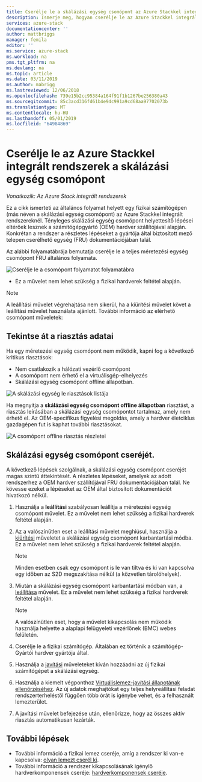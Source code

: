 ```yaml
---
title: Cserélje le a skálázási egység csomópont az Azure Stackkel integrált rendszerek |} A Microsoft Docs
description: Ismerje meg, hogyan cserélje le az Azure Stackkel integrált rendszerek fizikai skálázási egység csomópontjait.
services: azure-stack
documentationcenter: ''
author: mattbriggs
manager: femila
editor: ''
ms.service: azure-stack
ms.workload: na
pms.tgt_pltfrm: na
ms.devlang: na
ms.topic: article
ms.date: 03/11/2019
ms.author: mabrigg
ms.lastreviewed: 12/06/2018
ms.openlocfilehash: 739e15b2cc95384a164f91f1b1267be256380a43
ms.sourcegitcommit: 85c3acd316fd61b4e94c991a9cd68aa97702073b
ms.translationtype: MT
ms.contentlocale: hu-HU
ms.lasthandoff: 05/01/2019
ms.locfileid: "64984869"
---
```

# <a name="replace-a-scale-unit-node-on-an-azure-stack-integrated-system"></a>Cserélje le az Azure Stackkel integrált rendszerek a skálázási egység csomópont

*Vonatkozik: Az Azure Stack integrált rendszerek*

Ez a cikk ismerteti az általános folyamat helyett egy fizikai számítógépen (más néven a skálázási egység csomópont) az Azure Stackkel integrált rendszereknél. Tényleges skálázási egység csomópont helyettesítő lépései eltérőek lesznek a számítógépgyártó (OEM) hardver szállítójával alapján. Konkrétan a rendszer a részletes lépéseket a gyártója által biztosított mező telepen cserélhető egység (FRU) dokumentációjában talál.

Az alábbi folyamatábrája bemutatja cserélje le a teljes méretezési egység csomópont FRU általános folyamata.

![Cserélje le a csomópont folyamatot folyamatábra](media/azure-stack-replace-node/replacenodeflow.png)

* Ez a művelet nem lehet szükség a fizikai hardverek feltétel alapján.

> [!Note]  
> A leállítási művelet végrehajtása nem sikerül, ha a kiürítési művelet követ a leállítási művelet használata ajánlott. További információ az elérhető csomópont műveletek:  

## <a name="review-alert-information"></a>Tekintse át a riasztás adatai

Ha egy méretezési egység csomópont nem működik, kapni fog a következő kritikus riasztások:

- Nem csatlakozik a hálózati vezérlő csomópont
- A csomópont nem érhető el a virtuálisgép-elhelyezés
- Skálázási egység csomópont offline állapotban.

![A skálázási egység le riasztások listája](media/azure-stack-replace-node/nodedownalerts.png)

Ha megnyitja a **skálázási egység csomópont offline állapotban** riasztást, a riasztás leírásában a skálázási egység csomópontot tartalmaz, amely nem érhető el. Az OEM-specifikus figyelési megoldás, amely a hardver életciklus gazdagépen fut is kaphat további riasztásokat.

![A csomópont offline riasztás részletei](media/azure-stack-replace-node/nodeoffline.png)

## <a name="scale-unit-node-replacement-process"></a>Skálázási egység csomópont cseréjét.

A következő lépések szolgálnak, a skálázási egység csomópont cseréjét magas szintű áttekintését. A részletes lépéseket, amelyek az adott rendszerhez a OEM hardver szállítójával FRU dokumentációjában talál. Ne kövesse ezeket a lépéseket az OEM által biztosított dokumentációt hivatkozó nélkül.

1. Használja a **leállítási** szabályosan leállítja a méretezési egység csomópont művelet. Ez a művelet nem lehet szükség a fizikai hardverek feltétel alapján. 

2. Az a valószínűtlen eset a leállítási művelet meghiúsul, használja a [kiürítési](azure-stack-node-actions.md#drain) műveletet a skálázási egység csomópont karbantartási módba. Ez a művelet nem lehet szükség a fizikai hardverek feltétel alapján.

   > [!NOTE]  
   > Minden esetben csak egy csomópont is le van tiltva és ki van kapcsolva egy időben az S2D megszakítása nélkül (a közvetlen tárolóhelyek).

3. Miután a skálázási egység csomópont karbantartási módban van, a [leállítása](azure-stack-node-actions.md#stop) művelet. Ez a művelet nem lehet szükség a fizikai hardverek feltétel alapján.

   > [!NOTE]  
   > A valószínűtlen eset, hogy a művelet kikapcsolás nem működik használja helyette a alaplapi felügyeleti vezérlőnek (BMC) webes felületén.

4. Cserélje le a fizikai számítógép. Általában ez történik a számítógép-Gyártói hardver gyártója által.
5. Használja a [javítási](azure-stack-node-actions.md#repair) műveleteket kíván hozzáadni az új fizikai számítógépet a skálázási egység.
6. Használja a kiemelt végponthoz [Virtuálislemez-javítási állapotának ellenőrzéséhez](azure-stack-replace-disk.md#check-the-status-of-virtual-disk-repair). Az új adatok meghajtókat egy teljes helyreállítási feladat rendszerterheléstől függően több órát is igénybe vehet, és a felhasznált lemezterület.
7. A javítási művelet befejezése után, ellenőrizze, hogy az összes aktív riasztás automatikusan lezárták.

## <a name="next-steps"></a>További lépések

- További információ a fizikai lemez cseréje, amíg a rendszer ki van-e kapcsolva: [olyan lemezt cserél ki](azure-stack-replace-disk.md). 
- További információ a rendszer kikapcsolásának igénylő hardverkomponensek cseréje: [hardverkomponensek cseréje](azure-stack-replace-component.md).
